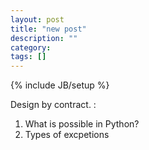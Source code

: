 ```yaml
---
layout: post
title: "new post"
description: ""
category: 
tags: []
---
```

{% include JB/setup %}


Design by contract.
:
1. What is possible in Python? 
2. Types of excpetions


